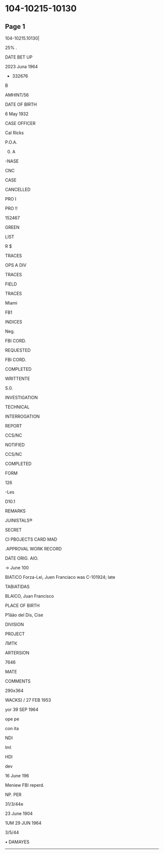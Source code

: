 # 104-10215-10130

## Page 1

104-10215.10130|

25% .

DATE BET UP

2023 Juna 1964

* 332676

B

AMHINT/56

DATE OF BIRTH

6 May 1932

CASE OFFICER

Cal Ricks

P.O.A.

0. A

-NASE

CNC

CASE

CANCELLED

PRO I

PRO !!

152467

GREEN

LIST

R $

TRACES

OPS A DIV

TRACES

FIELD

TRACES

Miami

FB1

INDICES

Neg.

FBI CORD.

REQUESTED

FBI CORD.

COMPLETED

WRITTENTE

S.0.

INVESTIGATION

TECHNICAL

INTERROGATION

REPORT

CCS/NC

NOTIFIED

CCS/NC

COMPLETED

FORM

126

-Les

D10.1

REMARKS

JUINISTALS®

SECRET

CI PBOJECTS CARD MAD

.APPROVAL WORK RECORD

DATE ORIG. AIO.

→ June 100

BIATiCO Forza-Lei, Juen Franciaco was C-101924; late

TABIATIDAS

BLAICO, Juan Francisco

PLACE OF BIRTH

P1ãão del Dis, Cise

DIVISION

PROJECT

ЛИТК

ARTERSION

7646

MATE

COMMENTS

290x364

WACKS) / 27 FEB 1953

yor 39 SEP 1964

оре ре

con ita

NDI

ImI

HDI

dev

16 June 196

Meniew FBI reperd.

NP. PER

31/3/44e

23 June 1904

1UM 29 JUN 1964

3/5/44

• DAMAYES

---

